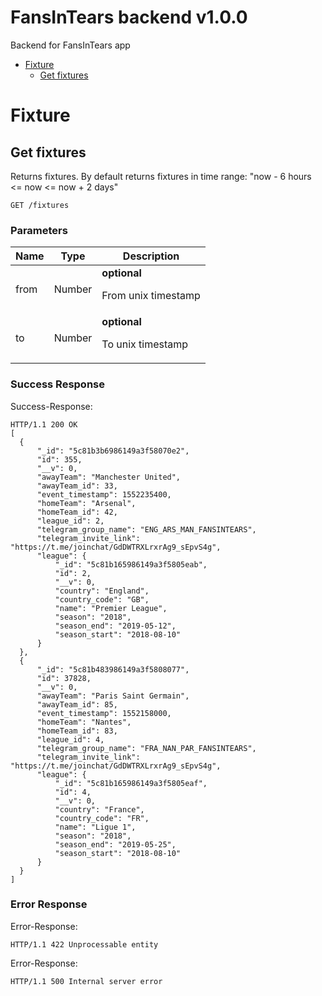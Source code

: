 # FansInTears backend v1.0.0

Backend for FansInTears app

- [Fixture](#fixture)
	- [Get fixtures](#get-fixtures)
	


# Fixture

## Get fixtures

<p>Returns fixtures. By default returns fixtures in time range: &quot;now - 6 hours &lt;= now &lt;= now + 2 days&quot;</p>

	GET /fixtures


### Parameters

| Name    | Type      | Description                          |
|---------|-----------|--------------------------------------|
| from			| Number			| **optional** <p>From unix timestamp</p>							|
| to			| Number			| **optional** <p>To unix timestamp</p>							|

### Success Response

Success-Response:

```
HTTP/1.1 200 OK
[
  {
      "_id": "5c81b3b6986149a3f58070e2",
      "id": 355,
      "__v": 0,
      "awayTeam": "Manchester United",
      "awayTeam_id": 33,
      "event_timestamp": 1552235400,
      "homeTeam": "Arsenal",
      "homeTeam_id": 42,
      "league_id": 2,
      "telegram_group_name": "ENG_ARS_MAN_FANSINTEARS",
      "telegram_invite_link": "https://t.me/joinchat/GdDWTRXLrxrAg9_sEpvS4g",
      "league": {
          "_id": "5c81b165986149a3f5805eab",
          "id": 2,
          "__v": 0,
          "country": "England",
          "country_code": "GB",
          "name": "Premier League",
          "season": "2018",
          "season_end": "2019-05-12",
          "season_start": "2018-08-10"
      }
  },
  {
      "_id": "5c81b483986149a3f5808077",
      "id": 37828,
      "__v": 0,
      "awayTeam": "Paris Saint Germain",
      "awayTeam_id": 85,
      "event_timestamp": 1552158000,
      "homeTeam": "Nantes",
      "homeTeam_id": 83,
      "league_id": 4,
      "telegram_group_name": "FRA_NAN_PAR_FANSINTEARS",
      "telegram_invite_link": "https://t.me/joinchat/GdDWTRXLrxrAg9_sEpvS4g",
      "league": {
          "_id": "5c81b165986149a3f5805eaf",
          "id": 4,
          "__v": 0,
          "country": "France",
          "country_code": "FR",
          "name": "Ligue 1",
          "season": "2018",
          "season_end": "2019-05-25",
          "season_start": "2018-08-10"
      }
  }
]
```
### Error Response

Error-Response:

```
HTTP/1.1 422 Unprocessable entity
```
Error-Response:

```
HTTP/1.1 500 Internal server error
```

